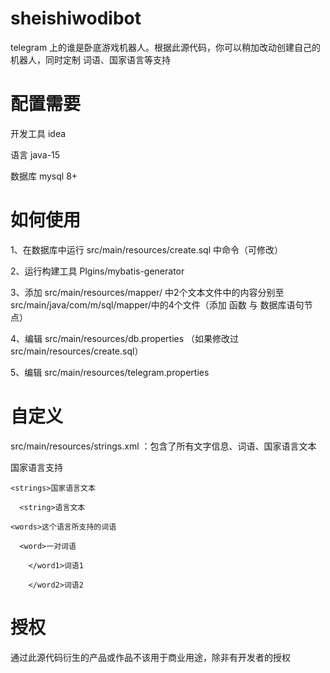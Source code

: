 # sheishiwodibot

telegram 上的谁是卧底游戏机器人。根据此源代码，你可以稍加改动创建自己的机器人，同时定制 词语、国家语言等支持

# 配置需要
开发工具 idea

语言 java-15

数据库 mysql 8+

# 如何使用
1、在数据库中运行 src/main/resources/create.sql 中命令（可修改）

2、运行构建工具 Plgins/mybatis-generator

3、添加 src/main/resources/mapper/ 中2个文本文件中的内容分别至src/main/java/com/m/sql/mapper/中的4个文件（添加 函数 与 数据库语句节点）

4、编辑 src/main/resources/db.properties （如果修改过src/main/resources/create.sql）

5、编辑 src/main/resources/telegram.properties

# 自定义

src/main/resources/strings.xml ：包含了所有文字信息、词语、国家语言文本 

  <language> 国家语言支持
  
    <strings>国家语言文本 
      
      <string>语言文本
        
    <words>这个语言所支持的词语
      
      <word>一对词语
        
        </word1>词语1
      
        </word2>词语2
        

# 授权
通过此源代码衍生的产品或作品不该用于商业用途，除非有开发者的授权
